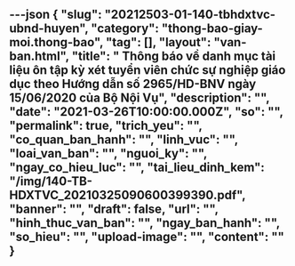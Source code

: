 ---json
{
    "slug": "20212503-01-140-tbhdxtvc-ubnd-huyen",
    "category": "thong-bao-giay-moi.thong-bao",
    "tag": [],
    "layout": "van-ban.html",
    "title": " Thông báo về danh mục tài liệu ôn tập kỳ xét tuyển viên chức sự nghiệp giáo dục theo Hướng dẫn số 2965/HD-BNV ngày 15/06/2020 của Bộ Nội Vụ",
    "description": "",
    "date": "2021-03-26T10:00:00.000Z",
    "so": "",
    "permalink": true,
    "trich_yeu": "",
    "co_quan_ban_hanh": "",
    "linh_vuc": "",
    "loai_van_ban": "",
    "nguoi_ky": "",
    "ngay_co_hieu_luc": "",
    "tai_lieu_dinh_kem": "/img/140-TB-HDXTVC_20210325090600399390.pdf",
    "banner": "",
    "draft": false,
    "url": "",
    "hinh_thuc_van_ban": "",
    "ngay_ban_hanh": "",
    "so_hieu": "",
    "upload-image": "",
    "__content__": ""
}
---
